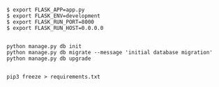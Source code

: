 
<pre><code>
$ export FLASK_APP=app.py
$ export FLASK_ENV=development
$ export FLASK_RUN_PORT=8000
$ export FLASK_RUN_HOST=0.0.0.0
</code></pre>

<pre><code>
python manage.py db init
python manage.py db migrate --message 'initial database migration'
python manage.py db upgrade
</code></pre>

<pre><code>
pip3 freeze > requirements.txt
</code></pre>
